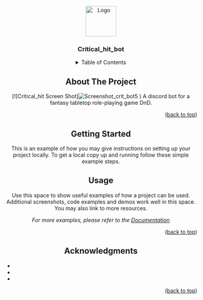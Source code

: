 <!-- PROJECT LOGO -->
<br />
<div align="center">
  <a href="![critical_hit](https://github.com/AlekseiLopatin/critical_hit_bot/assets/135117364/aff8e722-4fe9-4313-b97e-0d879850fd37)
 ">
    <img src="[critical_hit](https://github.com/AlekseiLopatin/critical_hit_bot/assets/135117364/aff8e722-4fe9-4313-b97e-0d879850fd37)" alt="Logo" width="80" height="80">
  </a>

<h3 align="center">Critical_hit_bot</h3>



<!-- TABLE OF CONTENTS -->
<details>
  <summary>Table of Contents</summary>
  <ol>
    <li><a href="#about-the-project">About The Project</a></li>
    <li><a href="#getting-started">Getting Started</a></li>
    <li><a href="#usage">Usage</a></li>
    <li><a href="#dungeons-and-dragons">Dungeons and Dragons</a></li>
    <li><a href="#acknowledgments">Acknowledgments</a></li>
  </ol>
</details>



<!-- ABOUT THE PROJECT -->
## About The Project

[![Critical_hit Screen Shot]![Screenshot_crit_bot5](https://github.com/AlekseiLopatin/critical_hit_bot/assets/135117364/28803f87-5fb7-42da-9c76-814f368c414a)
)
A discord bot for a fantasy tabletop role-playing game DnD.

<p align="right">(<a href="#readme-top">back to top</a>)</p>



<!-- GETTING STARTED -->
## Getting Started

This is an example of how you may give instructions on setting up your project locally.
To get a local copy up and running follow these simple example steps.



<!-- USAGE EXAMPLES -->
## Usage

Use this space to show useful examples of how a project can be used. Additional screenshots, code examples and demos work well in this space. You may also link to more resources.

_For more examples, please refer to the [Documentation](https://example.com)_

<p align="right">(<a href="#readme-top">back to top</a>)</p>



<!-- ACKNOWLEDGMENTS -->
## Acknowledgments

* []()
* []()
* []()

<p align="right">(<a href="#readme-top">back to top</a>)</p>

